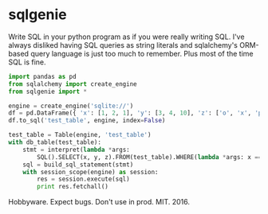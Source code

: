 # sqlgenie

Write SQL in your python program as if you were really writing SQL. I've always disliked having SQL queries as string literals and sqlalchemy's ORM-based query language is just too much to remember. Plus most of the time SQL is fine.

```python
import pandas as pd
from sqlalchemy import create_engine
from sqlgenie import *

engine = create_engine('sqlite://')
df = pd.DataFrame({ 'x': [1, 2, 1], 'y': [3, 4, 10], 'z': ['o', 'x', 'p'] })
df.to_sql('test_table', engine, index=False)

test_table = Table(engine, 'test_table')
with db_table(test_table):
    stmt = interpret(lambda *args:
        SQL().SELECT(x, y, z).FROM(test_table).WHERE(lambda *args: x == 9 and y < 8 or z %LIKE% 'o'))
    sql = build_sql_statement(stmt)
    with session_scope(engine) as session:
        res = session.execute(sql)
        print res.fetchall()
```

Hobbyware. Expect bugs. Don't use in prod.
MIT. 2016.
